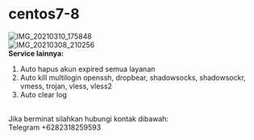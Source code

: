 # centos7-8
![IMG_20210310_175848](https://user-images.githubusercontent.com/56117745/110619642-9cdc6b00-81ca-11eb-9a82-064ea5aa366a.jpg)
<br>
![IMG_20210308_210256](https://user-images.githubusercontent.com/56117745/110336927-ee181d80-8057-11eb-823c-5a7fcce2692c.jpg)
<br>
**Service lainnya:**
1. Auto hapus akun expired semua layanan
2. Auto kill multilogin openssh, dropbear, shadowsocks, shadowsockr, vmess, trojan, vless, vless2
3. Auto clear log
<br>
Jika berminat silahkan hubungi kontak dibawah:
<br>
Telegram +6282318259593
